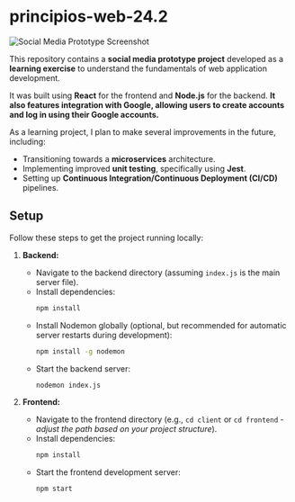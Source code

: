 # principios-web-24.2

![Social Media Prototype Screenshot](https://i.ibb.co/whW7zRsF/Socialmedia.png)

This repository contains a **social media prototype project** developed as a **learning exercise** to understand the fundamentals of web application development.

It was built using **React** for the frontend and **Node.js** for the backend. **It also features integration with Google, allowing users to create accounts and log in using their Google accounts.**

As a learning project, I plan to make several improvements in the future, including:
* Transitioning towards a **microservices** architecture.
* Implementing improved **unit testing**, specifically using **Jest**.
* Setting up **Continuous Integration/Continuous Deployment (CI/CD)** pipelines.

## Setup

Follow these steps to get the project running locally:

1.  **Backend:**
    * Navigate to the backend directory (assuming `index.js` is the main server file).
    * Install dependencies:
        ```bash
        npm install
        ```
    * Install Nodemon globally (optional, but recommended for automatic server restarts during development):
        ```bash
        npm install -g nodemon
        ```
    * Start the backend server:
        ```bash
        nodemon index.js
        ```

2.  **Frontend:**
    * Navigate to the frontend directory (e.g., `cd client` or `cd frontend` - *adjust the path based on your project structure*).
    * Install dependencies:
        ```bash
        npm install
        ```
    * Start the frontend development server:
        ```bash
        npm start
        ```
